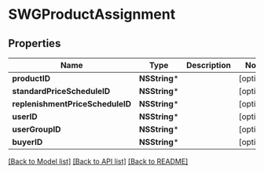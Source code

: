 # SWGProductAssignment

## Properties
Name | Type | Description | Notes
------------ | ------------- | ------------- | -------------
**productID** | **NSString*** |  | [optional] 
**standardPriceScheduleID** | **NSString*** |  | [optional] 
**replenishmentPriceScheduleID** | **NSString*** |  | [optional] 
**userID** | **NSString*** |  | [optional] 
**userGroupID** | **NSString*** |  | [optional] 
**buyerID** | **NSString*** |  | [optional] 

[[Back to Model list]](../README.md#documentation-for-models) [[Back to API list]](../README.md#documentation-for-api-endpoints) [[Back to README]](../README.md)


